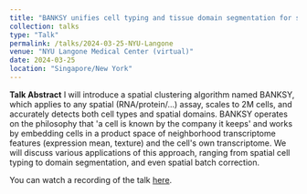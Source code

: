```yaml
---
title: "BANKSY unifies cell typing and tissue domain segmentation for scalable spatial omics data analysis"
collection: talks
type: "Talk"
permalink: /talks/2024-03-25-NYU-Langone
venue: "NYU Langone Medical Center (virtual)"
date: 2024-03-25
location: "Singapore/New York"
---
```


**Talk Abstract**
I will introduce a spatial clustering algorithm named BANKSY, which applies to any spatial (RNA/protein/...) assay, scales to 2M cells, and accurately detects both cell types and spatial domains. BANKSY operates on the philosophy that 'a cell is known by the company it keeps' and works by embedding cells in a product space of neighborhood transcriptome features (expression mean, texture) and the cell's own transcriptome. We will discuss various applications of this approach, ranging from spatial cell typing to domain segmentation, and even spatial batch correction. 

You can watch a recording of the talk [here](https://vimeo.com/928145758). 

